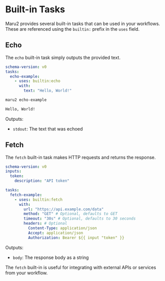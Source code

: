 # Built-in Tasks

Maru2 provides several built-in tasks that can be used in your workflows. These are referenced using the `builtin:` prefix in the `uses` field.

## Echo

The `echo` built-in task simply outputs the provided text.

```yaml
schema-version: v0
tasks:
  echo-example:
    - uses: builtin:echo
      with:
        text: "Hello, World!"
```

```sh
maru2 echo-example

Hello, World!
```

Outputs:

- `stdout`: The text that was echoed

## Fetch

The `fetch` built-in task makes HTTP requests and returns the response.

```yaml
schema-version: v0
inputs:
  token:
    description: "API token"

tasks:
  fetch-example:
    - uses: builtin:fetch
      with:
        url: "https://api.example.com/data"
        method: "GET" # Optional, defaults to GET
        timeout: "30s" # Optional, defaults to 30 seconds
        headers: # Optional
          Content-Type: application/json
          Accept: application/json
          Authorization: Bearer ${{ input "token" }}
```

Outputs:

- `body`: The response body as a string

The `fetch` built-in is useful for integrating with external APIs or services from your workflow.
